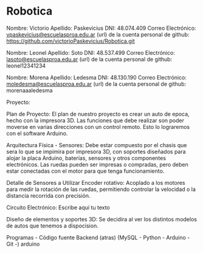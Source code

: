 # Robotica 

Nombre: Victorio
Apellido: Paskevicius
DNI: 48.074.409
Correo Electrónico: vpaskevicius@escuelasproa.edu.ar
(url) de la cuenta personal de github: https://github.com/victorioPaskevicius/Robotica.git

Nombre: Leonel
Apellido: Soto
DNI: 48.537.499
Correo Electrónico: lasoto@escuelasproa.edu.ar
(url) de la cuenta personal de github: leonel12341234

Nombre: Morena
Apellido: Ledesma
DNI: 48.130.190
Correo Electrónico: moledesma@escuelasproa.edu.ar
(url) de la cuenta personal de github: morenaaaledesma



Proyecto:

Plan de Proyecto:
El plan de nuestro proyecto es crear un auto de epoca, hecho con la impresora 3D.
Las funciones que debe realizar son poder moverse en varias direcciones con un control remoto. Esto lo lograremos con el software Arduino.

Arquitectura Física - Sensores:
Debe estar compuesto por el chasis que sera lo que se impimira por impresora 3D, con soportes diseñados para alojar la placa Arduino, baterías, sensores y otros componentes electrónicos. Las ruedas pueden ser impresas o compradas, pero deben estar conectadas con el motor para que tenga funcionamiento.


Detalle de Sensores a Utilizar
Encoder rotativo: Acoplado a los motores para medir la rotación de las ruedas, permitiendo controlar la velocidad o la distancia recorrida con precisión.

Circuito Electrónico:
Escribe aquí tu texto

Diseño de elementos y soportes 3D:
Se decidira al ver los distintos modelos de autos que tenemos a dispocision.

Programas - Código fuente Backend (atras) (MySQL - Python - Arduino - Git -)
arduino